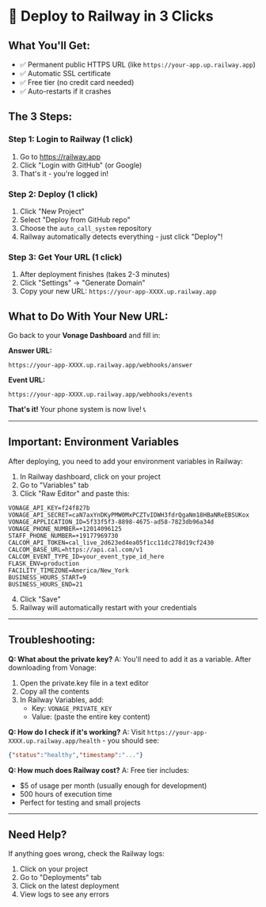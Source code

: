 
# 🚀 Deploy to Railway in 3 Clicks

## What You'll Get:
- ✅ Permanent public HTTPS URL (like `https://your-app.up.railway.app`)
- ✅ Automatic SSL certificate
- ✅ Free tier (no credit card needed)
- ✅ Auto-restarts if it crashes

## The 3 Steps:

### Step 1: Login to Railway (1 click)
1. Go to https://railway.app
2. Click "Login with GitHub" (or Google)
3. That's it - you're logged in!

### Step 2: Deploy (1 click)
1. Click "New Project"
2. Select "Deploy from GitHub repo"
3. Choose the `auto_call_system` repository
4. Railway automatically detects everything - just click "Deploy"!

### Step 3: Get Your URL (1 click)
1. After deployment finishes (takes 2-3 minutes)
2. Click "Settings" → "Generate Domain"
3. Copy your new URL: `https://your-app-XXXX.up.railway.app`

## What to Do With Your New URL:

Go back to your **Vonage Dashboard** and fill in:

**Answer URL:**
```
https://your-app-XXXX.up.railway.app/webhooks/answer
```

**Event URL:**
```
https://your-app-XXXX.up.railway.app/webhooks/events
```

**That's it!** Your phone system is now live! 📞

---

## Important: Environment Variables

After deploying, you need to add your environment variables in Railway:

1. In Railway dashboard, click on your project
2. Go to "Variables" tab
3. Click "Raw Editor" and paste this:

```
VONAGE_API_KEY=f24f827b
VONAGE_API_SECRET=caN7axYnDKyPMW0MxPCZTvIDWH3fdrQgaNm18HBaNReEBSUKox
VONAGE_APPLICATION_ID=5f33f5f3-8898-4675-ad58-7823db96a34d
VONAGE_PHONE_NUMBER=+12014096125
STAFF_PHONE_NUMBER=+19177969730
CALCOM_API_TOKEN=cal_live_2d623ed4ea05f1cc11dc278d19cf2430
CALCOM_BASE_URL=https://api.cal.com/v1
CALCOM_EVENT_TYPE_ID=your_event_type_id_here
FLASK_ENV=production
FACILITY_TIMEZONE=America/New_York
BUSINESS_HOURS_START=9
BUSINESS_HOURS_END=21
```

4. Click "Save"
5. Railway will automatically restart with your credentials

---

## Troubleshooting:

**Q: What about the private key?**
A: You'll need to add it as a variable. After downloading from Vonage:
1. Open the private.key file in a text editor
2. Copy all the contents
3. In Railway Variables, add:
   - Key: `VONAGE_PRIVATE_KEY`
   - Value: (paste the entire key content)

**Q: How do I check if it's working?**
A: Visit `https://your-app-XXXX.up.railway.app/health` - you should see:
```json
{"status":"healthy","timestamp":"..."}
```

**Q: How much does Railway cost?**
A: Free tier includes:
- $5 of usage per month (usually enough for development)
- 500 hours of execution time
- Perfect for testing and small projects

---

## Need Help?

If anything goes wrong, check the Railway logs:
1. Click on your project
2. Go to "Deployments" tab
3. Click on the latest deployment
4. View logs to see any errors
